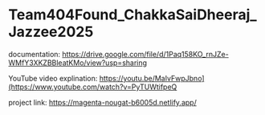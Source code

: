 # Team404Found_ChakkaSaiDheeraj_Jazzee2025

documentation: https://drive.google.com/file/d/1Paq158KO_rnJZe-WMfY3XKZBBleatKMo/view?usp=sharing

YouTube video explination: https://youtu.be/MaIvFwpJbno](https://www.youtube.com/watch?v=PyTUWtifpeQ

project link: https://magenta-nougat-b6005d.netlify.app/
